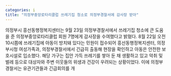 ```yaml
---
categories: i
title: "의정부중앙로타리클럽 쓰레기집 청소로 의정부경찰서에 감사장 받아"
---
```

의정부시 흥선동행정복지센터는 9월 23일 의정부경찰서에서 쓰레기집 청소에 큰 도움을 준 의정부중앙로타리클럽 회원 7명에게 감사장을 수여했다고 밝혔다. 8월 22일 오전 10시쯤에 쓰레기집에 아동이 방치돼 있다는 민원이 접수되어 흥선동행정복지센터, 의정부시청 여성가족과, 의정부경찰서에서 긴급히 출동해 현장을 확인하고 아동은 안전한 보호시설로 입소했다. 해당 가구는 집안 가득 쓰레기를 쌓아 둔 채 생활하고 있고 악취 및 벌레 등으로 대상자와 주변 이웃들의 위생과 건강이 우려되는 상황이었다. 이에 의정부경찰서는 유관기관들과 긴급회의를 개